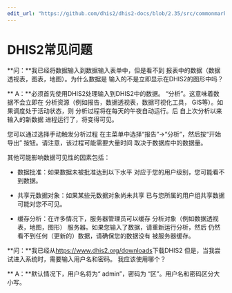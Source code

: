 ```yaml
---
edit_url: "https://github.com/dhis2/dhis2-docs/blob/2.35/src/commonmark/en/content/user/dhis2-frequently-asked-questions.md"
---
```


# DHIS2常见问题

**问：**我已经将数据输入到数据输入表单中，但是看不到
报表中的数据（数据透视表，图表，地图）。为什么数据是
输入的不是立即显示在DHIS2的图形中吗？

** A：**必须首先使用DHIS2处理输入到DHIS2中的数据。
“分析”。这意味着数据不会立即在
分析资源（例如报告，数据透视表，数据可视化工具，
GIS等）。如果调度处于活动状态，则
分析过程将在每天的午夜自动运行。后
自上次分析以来输入的新数据
进程运行了，将变得可见。

您可以通过选择手动触发分析过程
在主菜单中选择“报告”->“分析”，然后按“开始导出”
按钮。请注意，该过程可能需要大量时间
取决于数据库中的数据量。

其他可能影响数据可见性的因素包括：

  - 数据批准：如果数据未被批准达到以下水平
    对应于您的用户级别，您可能看不到数据。

  - 共享元数据对象：如果某些元数据对象尚未共享
    已与您所属的用户组共享数据
    可能对您不可见。

  - 缓存分析：在许多情况下，服务器管理员可以缓存
    分析对象（例如数据透视表，地图，图形）
    服务器。如果您输入了数据，请重新运行分析，然后
    仍然看不到任何（更新的）数据，请确保您的数据没有
    被服务器缓存。

**问：**我已经从<https://www.dhis2.org/downloads>下载DHIS2
但是，当我尝试进入系统时，需要输入用户名和密码。
我应该使用哪个？

** A：**默认情况下，用户名将为“ admin”，密码为
“区”。用户名和密码区分大小写。
